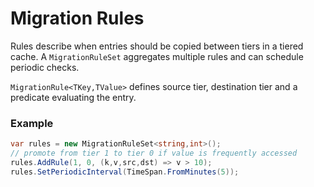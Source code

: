 # Migration Rules

Rules describe when entries should be copied between tiers in a tiered cache. A `MigrationRuleSet` aggregates multiple rules and can schedule periodic checks.

`MigrationRule<TKey,TValue>` defines source tier, destination tier and a predicate evaluating the entry.

### Example
```csharp
var rules = new MigrationRuleSet<string,int>();
// promote from tier 1 to tier 0 if value is frequently accessed
rules.AddRule(1, 0, (k,v,src,dst) => v > 10);
rules.SetPeriodicInterval(TimeSpan.FromMinutes(5));
```

